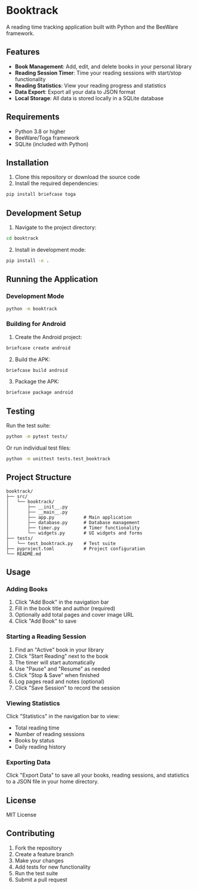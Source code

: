 # Booktrack

A reading time tracking application built with Python and the BeeWare framework.

## Features

- **Book Management**: Add, edit, and delete books in your personal library
- **Reading Session Timer**: Time your reading sessions with start/stop functionality
- **Reading Statistics**: View your reading progress and statistics
- **Data Export**: Export all your data to JSON format
- **Local Storage**: All data is stored locally in a SQLite database

## Requirements

- Python 3.8 or higher
- BeeWare/Toga framework
- SQLite (included with Python)

## Installation

1. Clone this repository or download the source code
2. Install the required dependencies:

```bash
pip install briefcase toga
```

## Development Setup

1. Navigate to the project directory:
```bash
cd booktrack
```

2. Install in development mode:
```bash
pip install -e .
```

## Running the Application

### Development Mode

```bash
python -m booktrack
```

### Building for Android

1. Create the Android project:
```bash
briefcase create android
```

2. Build the APK:
```bash
briefcase build android
```

3. Package the APK:
```bash
briefcase package android
```

## Testing

Run the test suite:

```bash
python -m pytest tests/
```

Or run individual test files:

```bash
python -m unittest tests.test_booktrack
```

## Project Structure

```
booktrack/
├── src/
│   └── booktrack/
│       ├── __init__.py
│       ├── __main__.py
│       ├── app.py           # Main application
│       ├── database.py      # Database management
│       ├── timer.py         # Timer functionality
│       └── widgets.py       # UI widgets and forms
├── tests/
│   └── test_booktrack.py    # Test suite
├── pyproject.toml           # Project configuration
└── README.md
```

## Usage

### Adding Books

1. Click "Add Book" in the navigation bar
2. Fill in the book title and author (required)
3. Optionally add total pages and cover image URL
4. Click "Add Book" to save

### Starting a Reading Session

1. Find an "Active" book in your library
2. Click "Start Reading" next to the book
3. The timer will start automatically
4. Use "Pause" and "Resume" as needed
5. Click "Stop & Save" when finished
6. Log pages read and notes (optional)
7. Click "Save Session" to record the session

### Viewing Statistics

Click "Statistics" in the navigation bar to view:
- Total reading time
- Number of reading sessions
- Books by status
- Daily reading history

### Exporting Data

Click "Export Data" to save all your books, reading sessions, and statistics to a JSON file in your home directory.

## License

MIT License

## Contributing

1. Fork the repository
2. Create a feature branch
3. Make your changes
4. Add tests for new functionality
5. Run the test suite
6. Submit a pull request
